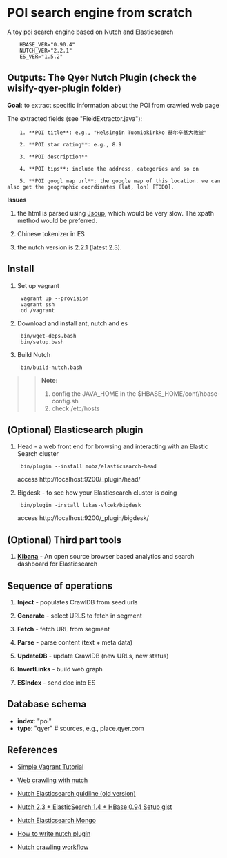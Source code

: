 POI search engine from scratch
==============================


A toy poi search engine based on Nutch and Elasticsearch

        HBASE_VER="0.90.4"
        NUTCH_VER="2.2.1"
        ES_VER="1.5.2"

**Outputs:** The Qyer Nutch Plugin (**check the wisify-qyer-plugin folder**)
----------------------------------------------------------------------------

**Goal**: to extract specific information about the POI from crawled web page

The extracted fields (see "FieldExtractor.java"):

        1. **POI title**: e.g., "Helsingin Tuomiokirkko 赫尔辛基大教堂"

        2. **POI star rating**: e.g., 8.9

        3. **POI description**

        4. **POI tips**: include the address, categories and so on

        5. **POI googl map url**: the google map of this location. we can also get the geographic coordinates (lat, lon) [TODO].

**Issues**

1. the html is parsed using [Jsoup](http://jsoup.org/), which would be very slow. The xpath method would be preferred.

2. Chinese tokenizer in ES

3. the nutch version is 2.2.1 (latest 2.3).



Install
-------

1. Set up vagrant

        vagrant up --provision
        vagrant ssh
        cd /vagrant

2. Download and install ant, nutch and es

        bin/wget-deps.bash
        bin/setup.bash

3. Build Nutch

        bin/build-nutch.bash

>> **Note:**
>> 1) config the JAVA_HOME in the $HBASE_HOME/conf/hbase-config.sh
>> 2) check /etc/hosts

(Optional) Elasticsearch plugin
-------------------------------

1. Head - a web front end for browsing and interacting with an Elastic Search cluster

        bin/plugin --install mobz/elasticsearch-head

    access http://localhost:9200/_plugin/head/

2. Bigdesk - to see how your Elasticsearch cluster is doing

        bin/plugin -install lukas-vlcek/bigdesk

    access http://localhost:9200/_plugin/bigdesk/


(Optional) Third part tools
---------------------------

1. **[Kibana](https://github.com/elastic/kibana)** - An open source browser based analytics and search dashboard for Elasticsearch


Sequence of operations
---------------------

1. **Inject** - populates CrawlDB from seed urls

2. **Generate** - select URLS to fetch in segment

3. **Fetch** - fetch URL from segment

4. **Parse** - parse content (text + meta data)

5. **UpdateDB** - update CrawlDB (new URLs, new status)

6. **InvertLinks** - build web graph

7. **ESIndex** - send doc into ES

Database schema
---------------

* **index**: "poi"
* **type**: "qyer" # sources, e.g., place.qyer.com


References
----------

* [Simple Vagrant Tutorial](http://twang2218.github.io/tutorial/openstack/vagrant.html)

* [Web crawling with nutch](http://events.linuxfoundation.org/sites/events/files/slides/aceu2014-snagel-web-crawling-nutch.pdf)

* [Nutch Elasticsearch guidline (old version)](https://github.com/duffj/nutch-elasticsearch)

* [Nutch 2.3 + ElasticSearch 1.4 + HBase 0.94 Setup gist](https://gist.github.com/xrstf/b48a970098a8e76943b9)

* [Nutch Elasticsearch Mongo](http://www.aossama.com/search-engine-with-apache-nutch-mongodb-and-elasticsearch/)

* [How to write nutch plugin](http://wiki.apache.org/nutch/WritingPluginExample)

* [Nutch crawling workflow](http://www.cnblogs.com/huligong1234/p/3515214.html)
